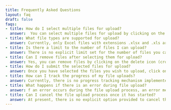 ```yaml
---
title: Frequently Asked Questions
layout: faq
draft: false
faqs:
- title: How do I select multiple files for upload?
  answer:  You can select multiple files for upload by clicking on the "Select Files" button and choosing multiple files from your file system. Alternatively, you can drag and drop multiple files onto the designated area.
- title: What file types are supported for upload?
  answer: Currently, only Excel files with extensions .xlsx and .xls are supported for upload.
- title: Is there a limit to the number of files I can upload?
  answer: There is no explicit limit set for the number of files you can upload. However, the performance may degrade with a large number of files due to processing and network constraints.
- title: Can I remove files after selecting them for upload?
  answer: Yes, you can remove files by clicking on the delete icon (cross icon) next to the file preview. This action removes the file from the list of selected files, preventing it from being uploaded.
- title: How do I submit the selected files for upload?
  answer: Once you have selected the files you wish to upload, click on the "Submit" button. This action initiates the upload process, sending the selected files to the server for processing.
- title: How can I track the progress of my file uploads?
  answer: Currently, there is no progress tracking mechanism implemented. However, you may observe feedback in the form of response messages after the files have been successfully uploaded or if any errors occur during the upload process.
- title: What happens if there is an error during file upload?
  answer: f an error occurs during the file upload process, an error message will be displayed indicating the nature of the problem. Common errors may include network issues, server unavailability, or file format mismatches.
- title: Can I cancel the file upload process once it has started?
  answer: At present, there is no explicit option provided to cancel the file upload process once it has commenced. However, you can navigate away from the page or refresh the browser to interrupt the process.
---
```

